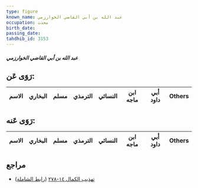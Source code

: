 ```yaml
---
type: figure
known_name: عبد الله بن أبي القاضي الخوارزمي
occupation: محدث
birth_date:
passing_date:
tahdhib_id: 3153
---
```

##### عبد الله بن أبي القاضي الخوارزمي

## رَوَى عَن:
| الاسم | البخاري | مسلم | الترمذي | النسائي | ابن ماجه | أبي داود | Others |
| ----- | ------- | ---- | ------- | ------- | -------- | -------- | ------ |
## رَوَى عَنه:
| الاسم | البخاري | مسلم | الترمذي | النسائي | ابن ماجه | أبي داود | Others |
| ----- | ------- | ---- | ------- | ------- | -------- | -------- | ------ |
## مراجع
- [تهذيب الكمال ١٤-٢٧٨](obsidian://open?vault=Tahdhib-al-Kamal&file=Figures/٣١٥٣-عبد%20الله%20بن%20أبي%20القاضي%20الخوارزمي) ([رابط الشاملة](https://shamela.ws/book/3722/7206))